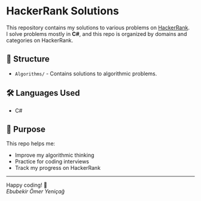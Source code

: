 # HackerRank Solutions

This repository contains my solutions to various problems on [HackerRank](https://www.hackerrank.com/).  
I solve problems mostly in **C#**, and this repo is organized by domains and categories on HackerRank.

## 📂 Structure

- `Algorithms/` - Contains solutions to algorithmic problems.


## 🛠 Languages Used

- C#

## 🧠 Purpose

This repo helps me:
- Improve my algorithmic thinking
- Practice for coding interviews
- Track my progress on HackerRank

---

Happy coding! 🎯  
*Ebubekir Ömer Yeniçağ*
